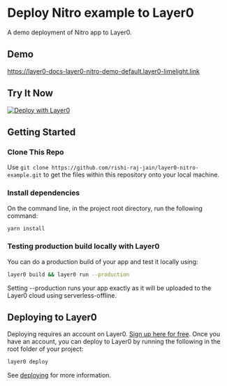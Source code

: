 # Deploy Nitro example to Layer0

A demo deployment of Nitro app to Layer0.

## Demo

https://layer0-docs-layer0-nitro-demo-default.layer0-limelight.link

## Try It Now

[![Deploy with Layer0](https://docs.layer0.co/button.svg)](https://app.layer0.co/deploy?repo=https://github.com/rishi-raj-jain/layer0-nitro-example)

## Getting Started

### Clone This Repo

Use `git clone https://github.com/rishi-raj-jain/layer0-nitro-example.git` to get the files within this repository onto your local machine.

### Install dependencies

On the command line, in the project root directory, run the following command:

```bash
yarn install
```

### Testing production build locally with Layer0

You can do a production build of your app and test it locally using:

```bash
layer0 build && layer0 run --production
```

Setting --production runs your app exactly as it will be uploaded to the Layer0 cloud using serverless-offline.

## Deploying to Layer0

Deploying requires an account on Layer0. [Sign up here for free](https://app.layer0.co/signup). Once you have an account, you can deploy to Layer0 by running the following in the root folder of your project:

```bash
layer0 deploy
```

See [deploying](https://docs.layer0.co/guides/deploying) for more information.
